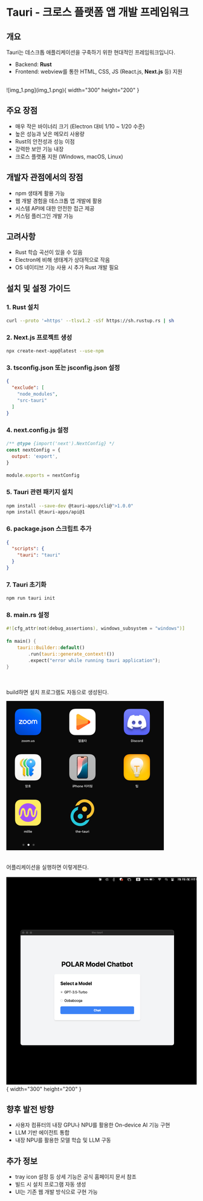 # Tauri - 크로스 플랫폼 앱 개발 프레임워크

## 개요
Tauri는 데스크톱 애플리케이션을 구축하기 위한 현대적인 프레임워크입니다. 

* Backend: **Rust** 
* Frontend: webview를 통한 HTML, CSS, JS (React.js, **Next.js** 등) 지원

<br>
![img_1.png](img_1.png){ width="300" height="200" }

## 주요 장점
* 매우 작은 바이너리 크기 (Electron 대비 1/10 ~ 1/20 수준)
* 높은 성능과 낮은 메모리 사용량
* Rust의 안전성과 성능 이점
* 강력한 보안 기능 내장
* 크로스 플랫폼 지원 (Windows, macOS, Linux)

## 개발자 관점에서의 장점
* npm 생태계 활용 가능
* 웹 개발 경험을 데스크톱 앱 개발에 활용
* 시스템 API에 대한 안전한 접근 제공
* 커스텀 플러그인 개발 가능

## 고려사항
* Rust 학습 곡선이 있을 수 있음
* Electron에 비해 생태계가 상대적으로 작음
* OS 네이티브 기능 사용 시 추가 Rust 개발 필요

## 설치 및 설정 가이드

### 1. Rust 설치
```bash
curl --proto '=https' --tlsv1.2 -sSf https://sh.rustup.rs | sh
```

### 2. Next.js 프로젝트 생성
```bash
npx create-next-app@latest --use-npm
```

### 3. tsconfig.json 또는 jsconfig.json 설정
```json
{
  "exclude": [
    "node_modules",
    "src-tauri"
  ]
}
```

### 4. next.config.js 설정
```javascript
/** @type {import('next').NextConfig} */
const nextConfig = {
  output: 'export',
}

module.exports = nextConfig
```

### 5. Tauri 관련 패키지 설치
```bash
npm install --save-dev @tauri-apps/cli@">1.0.0"
npm install @tauri-apps/api@1
```

### 6. package.json 스크립트 추가
```json
{
  "scripts": {
    "tauri": "tauri"
  }
}
```

### 7. Tauri 초기화
```bash
npm run tauri init
```

### 8. main.rs 설정
```rust
#![cfg_attr(not(debug_assertions), windows_subsystem = "windows")]

fn main() {
    tauri::Builder::default()
        .run(tauri::generate_context!())
        .expect("error while running tauri application");
}
```
<br>
<br>
build하면 설치 프로그램도 자동으로 생성된다. 

![img_2.png](img_2.png)
<br>
<br>

어플리케이션을 실행하면 이렇게뜬다.
<br>
<br>
![img_4.png](img_4.png){ width="300" height="200" }

## 향후 발전 방향
* 사용자 컴퓨터의 내장 GPU나 NPU를 활용한 On-device AI 기능 구현
* LLM 기반 에이전트 통합
* 내장 NPU를 활용한 모델 학습 및 LLM 구동

## 추가 정보
* tray icon 설정 등 상세 기능은 공식 홈페이지 문서 참조
* 빌드 시 설치 프로그램 자동 생성
* UI는 기존 웹 개발 방식으로 구현 가능